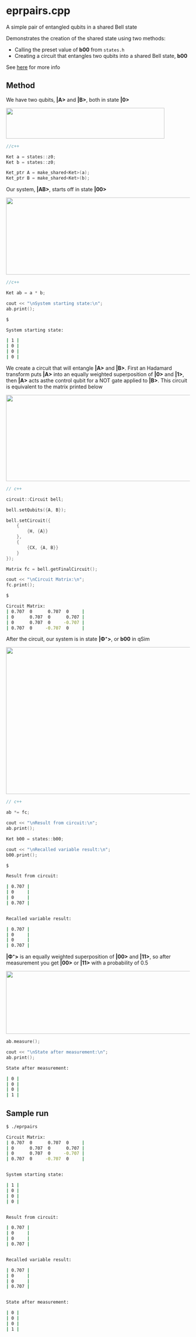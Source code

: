 # eprpairs.cpp

A simple pair of entangled qubits in a shared Bell state

Demonstrates the creation of the shared state using two methods:
* Calling the preset value of __b00__ from ```states.h```
* Creating a circuit that entangles two qubits into a shared Bell state, __b00__

See [here](https://en.wikipedia.org/wiki/Bell_state) for more info

## Method

We have two qubits, __|A>__ and __|B>__, both in state __|0>__
<p><img src="../img/epr/qubits.jpg" height="84" width="434"></p>

```cpp
//c++

Ket a = states::z0;
Ket b = states::z0;

Ket_ptr A = make_shared<Ket>(a);
Ket_ptr B = make_shared<Ket>(b);
```

Our system, __|AB>__, starts off in state __|00>__
<p><img src="../img/epr/starting.jpg" height="211" width="672"></p>

```cpp
//c++

Ket ab = a * b;

cout << "\nSystem starting state:\n";
ab.print();
```
```sh
$ 

System starting state:

| 1 |
| 0 |
| 0 |
| 0 |
```

We create a circuit that will entangle __|A>__ and __|B>__. First an Hadamard transform puts __|A>__ into an equally weighted superposition of __|0>__ and __|1>__, then __|A>__ acts asthe control qubit for a NOT gate applied to __|B>__. This circuit is equivalent to the matrix printed below
<p><img src="../img/epr/circuit.jpg" height="236" width="729"> </p>

```cpp
// c++

circuit::Circuit bell;

bell.setQubits({A, B});

bell.setCircuit({
    {
        {H, {A}}
    },
    {
        {CX, {A, B}}
    }
});

Matrix fc = bell.getFinalCircuit();

cout << "\nCircuit Matrix:\n";
fc.print();
```

```sh
$ 

Circuit Matrix:
| 0.707  0      0.707  0     |
| 0      0.707  0      0.707 |
| 0      0.707  0     -0.707 |
| 0.707  0     -0.707  0     |
```

After the circuit, our system is in state __|Φ⁺>__, or __b00__ in qSim
<p><img src="../img/epr/b00.jpg" height="402" width="571"></p>

```cpp
// c++

ab *= fc;

cout << "\nResult from circuit:\n";
ab.print(); 

Ket b00 = states::b00;

cout << "\nRecalled variable result:\n";    
b00.print();
```
```sh
$ 

Result from circuit:

| 0.707 |
| 0     |
| 0     |
| 0.707 |


Recalled variable result:

| 0.707 |
| 0     |
| 0     |
| 0.707 |
```


__|Φ⁺>__ is an equally weighted superposition of __|00>__ and __|11>__, so after measurement you get __|00>__ or __|11>__ with a probability of 0.5
<p><img src="../img/epr/measurement.jpg" height="172" width="702"></p>

```cpp
ab.measure();

cout << "\nState after measurement:\n";
ab.print();
```
```sh
State after measurement:

| 0 |
| 0 |
| 0 |
| 1 |
```

## Sample run
```sh
$ ./eprpairs

Circuit Matrix:
| 0.707  0      0.707  0     |
| 0      0.707  0      0.707 |
| 0      0.707  0     -0.707 |
| 0.707  0     -0.707  0     |


System starting state:

| 1 |
| 0 |
| 0 |
| 0 |


Result from circuit:

| 0.707 |
| 0     |
| 0     |
| 0.707 |


Recalled variable result:

| 0.707 |
| 0     |
| 0     |
| 0.707 |


State after measurement:

| 0 |
| 0 |
| 0 |
| 1 |
```